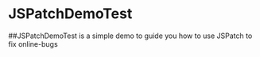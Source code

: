 # JSPatchDemoTest

##JSPatchDemoTest is a simple demo to guide you how to use JSPatch to fix online-bugs
